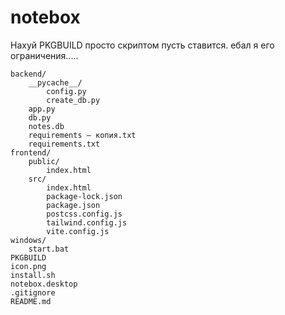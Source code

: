 # notebox

Нахуй PKGBUILD
просто скриптом пусть ставится. ебал я его ограничения.....

```
backend/
    __pycache__/
        config.py
        create_db.py
    app.py
    db.py
    notes.db
    requirements — копия.txt
    requirements.txt
frontend/
    public/
        index.html
    src/
        index.html
        package-lock.json
        package.json
        postcss.config.js
        tailwind.config.js
        vite.config.js
windows/
    start.bat
PKGBUILD
icon.png
install.sh
notebox.desktop
.gitignore
README.md
```
